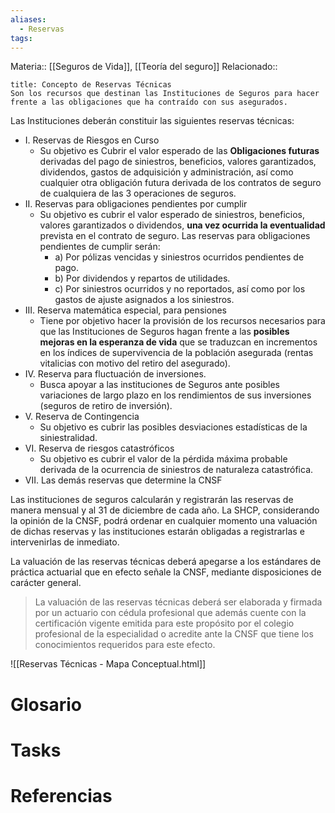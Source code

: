 ```yaml
---
aliases:
  - Reservas
tags:
---
```

Materia:: [[Seguros de Vida]], [[Teoría del seguro]]
Relacionado:: 

```ad-summary
title: Concepto de Reservas Técnicas
Son los recursos que destinan las Instituciones de Seguros para hacer frente a las obligaciones que ha contraído con sus asegurados. 
```

Las Instituciones deberán constituir las siguientes reservas técnicas:
- I. Reservas de Riesgos en Curso
	- Su objetivo es Cubrir el valor esperado de las **Obligaciones futuras** derivadas del pago de siniestros, beneficios, valores garantizados, dividendos, gastos de adquisición y administración, así como cualquier otra obligación futura derivada de los contratos de seguro de cualquiera de las 3 operaciones de seguros. 
- II. Reservas para obligaciones pendientes por cumplir
	- Su objetivo es cubrir el valor esperado de siniestros, beneficios, valores garantizados o dividendos, **una vez ocurrida la eventualidad** prevista en el contrato de seguro. Las reservas para obligaciones pendientes de cumplir serán: 
		- a) Por pólizas vencidas y siniestros ocurridos pendientes de pago. 
		- b) Por dividendos y repartos de utilidades. 
		- c) Por siniestros ocurridos y no reportados, así como por los gastos de ajuste asignados a los siniestros.  
- III. Reserva matemática especial, para pensiones
	- Tiene por objetivo hacer la provisión de los recursos necesarios para que las Instituciones de Seguros hagan frente a las **posibles mejoras en la esperanza de vida** que se traduzcan en incrementos en los índices de supervivencia de la población asegurada (rentas vitalicias con motivo del retiro del asegurado). 
- IV. Reserva para fluctuación de inversiones.
	- Busca apoyar a las instituciones de Seguros ante posibles variaciones de largo plazo en los rendimientos de sus inversiones (seguros de retiro de inversión).  
- V. Reserva de Contingencia 
	- Su objetivo es cubrir las posibles desviaciones estadísticas de la siniestralidad. 
- VI. Reserva de riesgos catastróficos 
	- Su objetivo es cubrir el valor de la pérdida máxima probable derivada de la ocurrencia de siniestros de naturaleza catastrófica. 
- VII. Las demás reservas que determine la CNSF

Las instituciones de seguros calcularán y registrarán las reservas de manera mensual y al 31 de diciembre de cada año. La SHCP, considerando la opinión de la CNSF, podrá ordenar en cualquier momento una valuación de dichas reservas y las instituciones estarán obligadas a registrarlas e intervenirlas de inmediato. 

La valuación de las reservas técnicas deberá apegarse a los estándares de práctica actuarial que en efecto señale la CNSF, mediante disposiciones de carácter general. 
> La valuación de las reservas técnicas deberá ser elaborada y firmada por un actuario con cédula profesional que además cuente con la certificación vigente emitida para este propósito por el colegio profesional de la especialidad o acredite ante la CNSF que tiene los conocimientos requeridos para este efecto. 

![[Reservas Técnicas - Mapa Conceptual.html]]


# Glosario

# Tasks

# Referencias 

